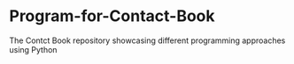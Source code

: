 # Program-for-Contact-Book
The Contct Book repository showcasing different programming approaches using Python
